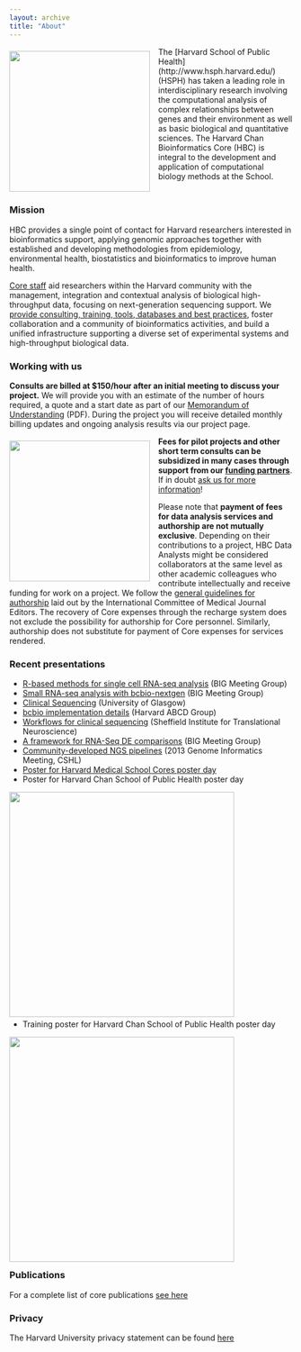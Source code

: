 ```yaml
---
layout: archive
title: "About"
---
```


<p><img style="float: left; margin: 7px 15px 0px 0px;" src="/images/hsph_building.jpg" width="250" /></p> The [Harvard School of Public Health](http://www.hsph.harvard.edu/) (HSPH) has taken a leading role in interdisciplinary research involving the computational analysis of complex relationships between genes and their environment as well as basic biological and quantitative sciences. The Harvard Chan Bioinformatics Core (HBC) is integral to the development and application of computational biology methods at the School.

<div style="clear: left;"></div>

### Mission

HBC provides a single point of contact for Harvard researchers interested in bioinformatics support, applying genomic approaches together with established and developing methodologies from epidemiology, environmental health, biostatistics and bioinformatics to improve human health.

[Core staff](/people) aid researchers within the Harvard community with the management, integration and contextual analysis of biological high-throughput data, focusing on next-generation sequencing support. We [provide consulting, training, tools, databases and best practices](/services), foster collaboration and a community of bioinformatics activities, and build a unified infrastructure supporting a diverse set of experimental systems and high-throughput biological data.


### Working with us

**Consults are billed at $150/hour after an initial meeting to discuss your project.**  We will provide you with an estimate of the number of hours required, a quote and a start date as part of our [Memorandum of Understanding](https://dl.dropboxusercontent.com/u/407047/Ghost/hbc/CHB%20MOU.pdf) (PDF). During the project you will receive detailed monthly billing updates and ongoing analysis results via our project page.

<p><img src="/images/fineprint.jpg" style="float: left; margin: 7px 15px 10px 0px;"  width="250" /> </p>

**Fees for pilot projects and other short term consults can be subsidized in many cases through support from our [funding partners](/funders)**. If in doubt [ask us for more information](/contact)!

Please note that **payment of fees for data analysis services and authorship are not mutually exclusive**. Depending on their contributions to a project, HBC Data Analysts might be considered collaborators at the same level as other academic colleagues who contribute intellectually and receive funding for work on a project. We follow the [general guidelines for authorship](http://www.icmje.org/recommendations/browse/roles-and-responsibilities/defining-the-role-of-authors-and-contributors.html) laid out by the International Committee of Medical Journal Editors. The recovery of Core expenses through the recharge system does not exclude the possibility for authorship for Core personnel. Similarly, authorship does not substitute for payment of Core expenses for services rendered.

### Recent presentations
* [R-based methods for single cell RNA-seq analysis](https://github.com/steinbaugh/presentations/blob/master/2017-05-04/mit_big_meeting/mit_big_meeting.pdf) (BIG Meeting Group) 
* [Small RNA-seq analysis with bcbio-nextgen](https://github.com/lpantano/mypubs/raw/master/talks/bcbio-srnaseq-BIG-20151203.pdf) (BIG Meeting Group)
* [Clinical Sequencing](https://dl.dropboxusercontent.com/u/407047/Work/Presentations/20140503%20Glasgow%20Clinical%20Sequencing.pdf) (University of Glasgow)
* [bcbio implementation details](https://github.com/chapmanb/bcbb/raw/master/talks/abcd2014_bcbio_nextgen/chapman_bcbio.pdf) (Harvard ABCD Group)
* [Workflows for clinical sequencing](https://dl.dropboxusercontent.com/u/407047/Work/Presentations/20140218%20Sheffield%20NGS%20in%20Public%20Health.pdf) (Sheffield Institute for
Translational Neuroscience)
* [A framework for RNA-Seq DE comparisons](https://dl.dropboxusercontent.com/u/407047/Work/Presentations/20140200%20BIG-meeting-feb-2014.pdf) (BIG Meeting Group)
* [Community-developed NGS pipelines](https://dl.dropboxusercontent.com/u/407047/Work/Presentations/20131102%20CSHL%20Genome%20Informatics/20131101%20CSHL%20GI2013%20bcbio.pdf) (2013 Genome Informatics Meeting, CSHL)
* [Poster for Harvard Medical School Cores poster day](https://github.com/hbc/presentations/blob/master/20171204-TNT_core_posterday.pdf)
* Poster for Harvard Chan School of Public Health poster day
<p>
	<a href="https://github.com/hbc/presentations/blob/master/20180518-HSPH_posterday.pdf">
		<img style="margin: 0px 15px -10px 0px;" src="/images/poster.png" width="400" alt=""/>
	</a>
</p> 

* Training poster for Harvard Chan School of Public Health poster day
<p>
	<a href="https://github.com/hbc/presentations/blob/master/(https://github.com/hbc/presentations/blob/master/HSPH_poster_day_2018.pdf">
		<img style="margin: 0px 15px -10px 0px;" src="/images/poster2.png" width="400" alt=""/>
	</a>
</p> 



### Publications

For a  complete list of core publications [see here](https://www.ncbi.nlm.nih.gov/myncbi/browse/collection/51262208/?sort=date&direction=descending)

### Privacy

The Harvard University privacy statement can be found [here](https://www.harvard.edu/privacy-statement)
